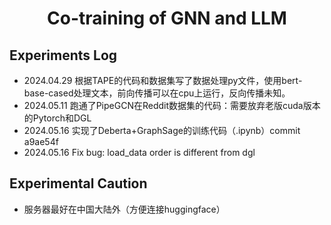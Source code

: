 <h1 align="center">Co-training of GNN and LLM</h1>


<h2>Experiments Log</h2>

- 2024.04.29 根据TAPE的代码和数据集写了数据处理py文件，使用bert-base-cased处理文本，前向传播可以在cpu上运行，反向传播未知。
- 2024.05.11 跑通了PipeGCN在Reddit数据集的代码：需要放弃老版cuda版本的Pytorch和DGL
- 2024.05.16 实现了Deberta+GraphSage的训练代码（.ipynb）commit a9ae54f
- 2024.05.16 Fix bug: load_data order is different from dgl

<h2>Experimental Caution</h2>

- 服务器最好在中国大陆外（方便连接huggingface）
